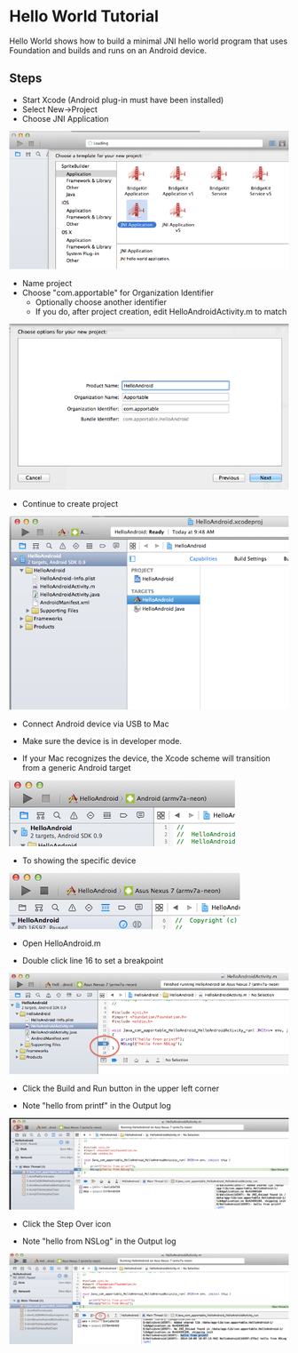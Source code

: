 Hello World Tutorial
====================

Hello World shows how to build a minimal JNI hello world program that uses Foundation and builds and runs on an Android device.


Steps
-----

* Start Xcode (Android plug-in must have been installed) 
* Select New->Project
* Choose JNI Application

![My text](images/hello/new-jni-project.png)

* Name project
* Choose "com.apportable" for Organization Identifier
	* Optionally choose another identifier
	* If you do, after project creation, edit HelloAndroidActivity.m to match

![My text](images/hello/name-project.png)

* Continue to create project

![My text](images/hello/create-project.png)

* Connect Android device via USB to Mac
* Make sure the device is in developer mode. 

* If your Mac recognizes the device, the Xcode scheme will transition from a generic Android target

![My text](images/hello/pre-connect.png)

* To showing the specific device

![My text](images/hello/post-connect.png)

* Open HelloAndroid.m

* Double click line 16 to set a breakpoint

![My text](images/hello/breakpoint.png)

* Click the Build and Run button in the upper left corner

* Note "hello from printf" in the Output log

![My text](images/hello/printf.png)

* Click the Step Over icon

* Note "hello from NSLog" in the Output log

![My text](images/hello/nslog.png)
